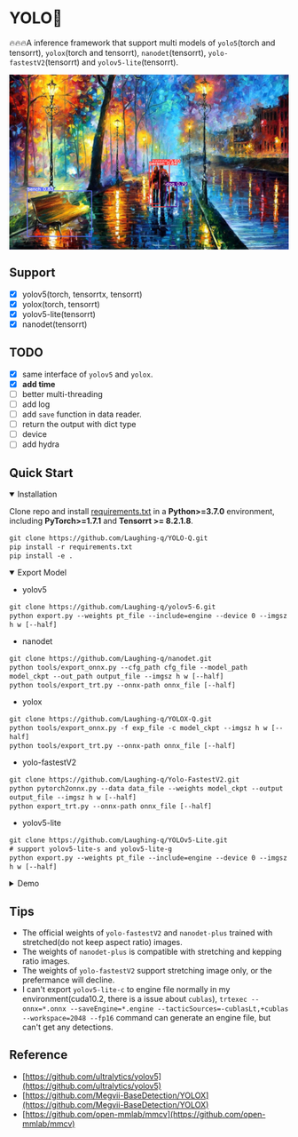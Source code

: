 # YOLO🚀
🔥🔥🔥A inference framework that support multi models of `yolo5`(torch and tensorrt), `yolox`(torch and tensorrt), 
`nanodet`(tensorrt), `yolo-fastestV2`(tensorrt) and `yolov5-lite`(tensorrt).

<p align="center"> <img src='assert/teaser.jpg' align="center"> </p>

## Support
- [X] yolov5(torch, tensorrtx, tensorrt)
- [X] yolox(torch, tensorrt)
- [X] yolov5-lite(tensorrt)
- [X] nanodet(tensorrt)

## TODO
- [X] same interface of `yolov5` and `yolox`.
- [X] **add time**
- [ ] better multi-threading
- [ ] add log
- [ ] add `save` function in data reader.
- [ ] return the output with dict type
- [ ] device
- [ ] add hydra

<!-- ## <div align="center">Quick Start</div> -->
## Quick Start

<details open>
<summary>Installation</summary>

Clone repo and install [requirements.txt](https://github.com/Laughing-q/YOLO-Q/blob/master/requirements.txt) in a
**Python>=3.7.0** environment, including
**PyTorch>=1.7.1** and **Tensorrt >= 8.2.1.8**.

```shell
git clone https://github.com/Laughing-q/YOLO-Q.git
pip install -r requirements.txt
pip install -e .
```
</details>

<details open>
<summary>Export Model</summary>

* yolov5
```shell
git clone https://github.com/Laughing-q/yolov5-6.git
python export.py --weights pt_file --include=engine --device 0 --imgsz h w [--half]
```
* nanodet
```shell
git clone https://github.com/Laughing-q/nanodet.git
python tools/export_onnx.py --cfg_path cfg_file --model_path model_ckpt --out_path output_file --imgsz h w [--half]
python tools/export_trt.py --onnx-path onnx_file [--half]
```
* yolox
```shell
git clone https://github.com/Laughing-q/YOLOX-Q.git
python tools/export_onnx.py -f exp_file -c model_ckpt --imgsz h w [--half]
python tools/export_trt.py --onnx-path onnx_file [--half]
```
* yolo-fastestV2
```shell
git clone https://github.com/Laughing-q/Yolo-FastestV2.git
python pytorch2onnx.py --data data_file --weights model_ckpt --output output_file --imgsz h w [--half]
python export_trt.py --onnx-path onnx_file [--half]
```
* yolov5-lite
```shell
git clone https://github.com/Laughing-q/YOLOv5-Lite.git
# support yolov5-lite-s and yolov5-lite-g
python export.py --weights pt_file --include=engine --device 0 --imgsz h w [--half]
```


</details>

<details>
<summary>Demo</summary>

- prepare config file like below:
  * torch version
  ```vim
  model1:
    model_type: yolov5
    yaml: yolov5s.yaml
    weight: yolov5s.pth
    conf_thres: 0.4
    iou_thres: 0.4
    filter: null

  model2:
    model_type: yolox
    yaml: yolox_nano.yaml
    weight: yolox_nano.pth
    conf_thres: 0.4
    iou_thres: 0.4
    filter: null
  ```
  * tensorrt version(tenxorrtx)
  ```vim
  model1:
    engine_file: yolov5n.engine
    lib_file: libmyplugins.so
    conf_thres: 0.4
    iou_thres: 0.4
    filter: null
    names: name.yaml

  model2:
    engine_file: yolov5n.engine
    lib_file: libmyplugins.so
    conf_thres: 0.4
    iou_thres: 0.4
    filter: null
    names: name.yaml
  ```
  * tensorrt version(onnx -> tensorrt)
  ```vim
  model1:
    model_type: yolov5
    engine_file: yolov5n.engine
    conf_thres: 0.4
    iou_thres: 0.4
    filter: null
    names: name.yaml

  model2:
    model_type: yolox
    engine_file: yolox-nano.engine
    conf_thres: 0.4
    iou_thres: 0.4
    filter: null
    names: name.yaml

  model3:
    model_type: nanodet
    engine_file: nanodet-plus.engine
    conf_thres: 0.4
    iou_thres: 0.4
    filter: null
    names: name.yaml

  model4:
    model_type: yolo-fastestV2
    engine_file: nanodet-plus.engine
    conf_thres: 0.4
    iou_thres: 0.4
    filter: null
    names: name.yaml
  ```
- See `demo/` for more details.
</details>

## Tips
- The official weights of `yolo-fastestV2` and `nanodet-plus` trained with stretched(do not keep aspect ratio) images.
- The weights of `nanodet-plus` is compatible with stretching and kepping ratio images.
- The weights of `yolo-fastestV2` support stretching image only, or the prefermance will decline.
- I can't export `yolov5-lite-c` to engine file normally in my environment(cuda10.2, there is a issue about `cublas`), 
`trtexec --onnx=*.onnx --saveEngine=*.engine --tacticSources=-cublasLt,+cublas --workspace=2048 --fp16` command can generate an engine file, 
but can't get any detections.

## Reference
- [https://github.com/ultralytics/yolov5](https://github.com/ultralytics/yolov5)
- [https://github.com/Megvii-BaseDetection/YOLOX](https://github.com/Megvii-BaseDetection/YOLOX)
- [https://github.com/open-mmlab/mmcv](https://github.com/open-mmlab/mmcv)
